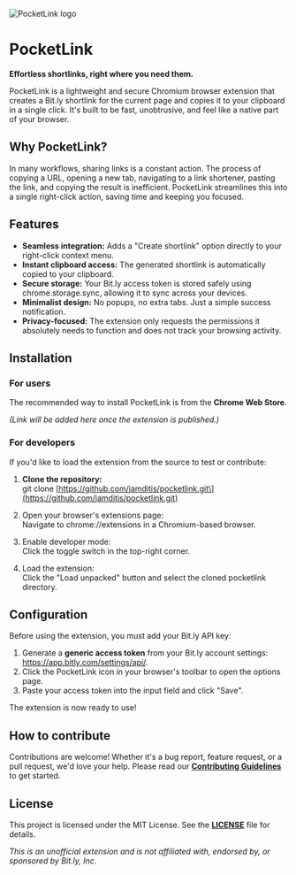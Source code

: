 ![PocketLink logo](https://i.imgur.com/zhrejK0.png)
# **PocketLink**

**Effortless shortlinks, right where you need them.**

PocketLink is a lightweight and secure Chromium browser extension that creates a Bit.ly shortlink for the current page and copies it to your clipboard in a single click. It's built to be fast, unobtrusive, and feel like a native part of your browser.

## **Why PocketLink?**

In many workflows, sharing links is a constant action. The process of copying a URL, opening a new tab, navigating to a link shortener, pasting the link, and copying the result is inefficient. PocketLink streamlines this into a single right-click action, saving time and keeping you focused.

## **Features**

* **Seamless integration:** Adds a "Create shortlink" option directly to your right-click context menu.  
* **Instant clipboard access:** The generated shortlink is automatically copied to your clipboard.  
* **Secure storage:** Your Bit.ly access token is stored safely using chrome.storage.sync, allowing it to sync across your devices.  
* **Minimalist design:** No popups, no extra tabs. Just a simple success notification.  
* **Privacy-focused:** The extension only requests the permissions it absolutely needs to function and does not track your browsing activity.

## **Installation**

### **For users**

The recommended way to install PocketLink is from the **Chrome Web Store**.

*(Link will be added here once the extension is published.)*

### **For developers**

If you'd like to load the extension from the source to test or contribute:

1. **Clone the repository:**  
   git clone \[https://github.com/jamditis/pocketlink.git\](https://github.com/jamditis/pocketlink.git)

2. Open your browser's extensions page:  
   Navigate to chrome://extensions in a Chromium-based browser.  
3. Enable developer mode:  
   Click the toggle switch in the top-right corner.  
4. Load the extension:  
   Click the "Load unpacked" button and select the cloned pocketlink directory.

## **Configuration**

Before using the extension, you must add your Bit.ly API key:

1. Generate a **generic access token** from your Bit.ly account settings: https://app.bitly.com/settings/api/.  
2. Click the PocketLink icon in your browser's toolbar to open the options page.  
3. Paste your access token into the input field and click "Save".

The extension is now ready to use\!

## **How to contribute**

Contributions are welcome\! Whether it's a bug report, feature request, or a pull request, we'd love your help. Please read our [**Contributing Guidelines**](https://www.google.com/search?q=CONTRIBUTING.md) to get started.

## **License**

This project is licensed under the MIT License. See the [**LICENSE**](https://www.google.com/search?q=LICENSE) file for details.

*This is an unofficial extension and is not affiliated with, endorsed by, or sponsored by Bit.ly, Inc.*
